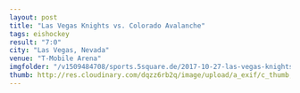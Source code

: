 ```yaml
---
layout: post
title: "Las Vegas Knights vs. Colorado Avalanche"
tags: eishockey
result: "7:0"
city: "Las Vegas, Nevada"
venue: "T-Mobile Arena"
imgfolder: "/v1509484708/sports.5square.de/2017-10-27-las-vegas-knights-vs-colorado-avalanche/"
thumb: http://res.cloudinary.com/dqzz6rb2q/image/upload/a_exif/c_thumb,g_center,h_251,w_251/v1509484708/sports.5square.de/2017-10-27-las-vegas-knights-vs-colorado-avalanche/IMG_2734.jpg
---
```

<div class="media">
  <a href="{{ site.img_baseurl }}{{ post.imagefolder }}fIMG_2734.jpg"><img src="{{ site.img_baseurl }}{{ post.imagefolder }}IMG_2734.jpg" alt="" title="" /></a>
</div>
<div class="media">
  <a href="{{ site.img_baseurl }}/v1509485096/sports.5square.de/2017-10-27-las-vegas-knights-vs-colorado-avalanche/IMG_2735.jpg"><img src="{{ site.img_baseurl }}{{ site.img_thumb}}/v1509485096/sports.5square.de/2017-10-27-las-vegas-knights-vs-colorado-avalanche/IMG_2735.jpg" alt="" title="This right here is a caption." /></a>
</div>
<div class="media">
  <a href="{{ site.img_baseurl }}/v1509485096/sports.5square.de/2017-10-27-las-vegas-knights-vs-colorado-avalanche/IMG_2736.jpg"><img src="{{ site.img_baseurl }}{{ site.img_thumb}}/v1509485096/sports.5square.de/2017-10-27-las-vegas-knights-vs-colorado-avalanche/IMG_2736.jpg" alt="" title="This right here is a caption." /></a>
</div>
<div class="media">
  <a href="{{ site.img_baseurl }}/v1509485096/sports.5square.de/2017-10-27-las-vegas-knights-vs-colorado-avalanche/IMG_2738.jpg"><img src="{{ site.img_baseurl }}{{ site.img_thumb}}/v1509485096/sports.5square.de/2017-10-27-las-vegas-knights-vs-colorado-avalanche/IMG_2738.jpg" alt="" title="This right here is a caption." /></a>
</div>
<div class="media">
  <a href="{{ site.img_baseurl }}/v1509485096/sports.5square.de/2017-10-27-las-vegas-knights-vs-colorado-avalanche/IMG_2741.jpg"><img src="{{ site.img_baseurl }}{{ site.img_thumb}}/v1509485096/sports.5square.de/2017-10-27-las-vegas-knights-vs-colorado-avalanche/IMG_2741.jpg" alt="" title="This right here is a caption." /></a>
</div>
<div class="media">
  <a href="{{ site.img_baseurl }}/v1509485096/sports.5square.de/2017-10-27-las-vegas-knights-vs-colorado-avalanche/IMG_2742.jpg"><img src="{{ site.img_baseurl }}{{ site.img_thumb}}/v1509485096/sports.5square.de/2017-10-27-las-vegas-knights-vs-colorado-avalanche/IMG_2742.jpg" alt="" title="This right here is a caption." /></a>
</div>
<div class="media">
  <a href="{{ site.img_baseurl }}/v1509485096/sports.5square.de/2017-10-27-las-vegas-knights-vs-colorado-avalanche/IMG_2742.jpg"><img src="{{ site.img_baseurl }}{{ site.img_thumb}}/v1509485096/sports.5square.de/2017-10-27-las-vegas-knights-vs-colorado-avalanche/IMG_2742.jpg" alt="" title="This right here is a caption." /></a>
</div>
<div class="media">
  <a href="{{ site.img_baseurl }}/v1509485096/sports.5square.de/2017-10-27-las-vegas-knights-vs-colorado-avalanche/IMG_2742.jpg"><img src="{{ site.img_baseurl }}{{ site.img_thumb}}/v1509485096/sports.5square.de/2017-10-27-las-vegas-knights-vs-colorado-avalanche/IMG_2742.jpg" alt="" title="This right here is a caption." /></a>
</div>
<div class="media">
  <a href="{{ site.img_baseurl }}/v1509485096/sports.5square.de/2017-10-27-las-vegas-knights-vs-colorado-avalanche/IMG_2743.jpg"><img src="{{ site.img_baseurl }}{{ site.img_thumb}}/v1509485096/sports.5square.de/2017-10-27-las-vegas-knights-vs-colorado-avalanche/IMG_2743.jpg" alt="" title="This right here is a caption." /></a>
</div>
<div class="media">
  <a href="{{ site.img_baseurl }}/v1509485096/sports.5square.de/2017-10-27-las-vegas-knights-vs-colorado-avalanche/IMG_2746.jpg"><img src="{{ site.img_baseurl }}{{ site.img_thumb}}/v1509485096/sports.5square.de/2017-10-27-las-vegas-knights-vs-colorado-avalanche/IMG_2746.jpg" alt="" title="This right here is a caption." /></a>
</div>
<div class="media">
  <a href="{{ site.img_baseurl }}/v1509485096/sports.5square.de/2017-10-27-las-vegas-knights-vs-colorado-avalanche/IMG_2749.jpg"><img src="{{ site.img_baseurl }}{{ site.img_thumb}}/v1509485096/sports.5square.de/2017-10-27-las-vegas-knights-vs-colorado-avalanche/IMG_2749.jpg" alt="" title="This right here is a caption." /></a>
</div>
<div class="media">
  <a href="{{ site.img_baseurl }}/v1509485096/sports.5square.de/2017-10-27-las-vegas-knights-vs-colorado-avalanche/IMG_2756.jpg"><img src="{{ site.img_baseurl }}{{ site.img_thumb}}/v1509485096/sports.5square.de/2017-10-27-las-vegas-knights-vs-colorado-avalanche/IMG_2756.jpg" alt="" title="This right here is a caption." /></a>
</div>
<div class="media">
  <a href="{{ site.img_baseurl }}/v1509485096/sports.5square.de/2017-10-27-las-vegas-knights-vs-colorado-avalanche/IMG_2760.jpg"><img src="{{ site.img_baseurl }}{{ site.img_thumb}}/v1509485096/sports.5square.de/2017-10-27-las-vegas-knights-vs-colorado-avalanche/IMG_2760.jpg" alt="" title="This right here is a caption." /></a>
</div>
<div class="media">
  <a href="{{ site.img_baseurl }}/v1509485096/sports.5square.de/2017-10-27-las-vegas-knights-vs-colorado-avalanche/IMG_2768.jpg"><img src="{{ site.img_baseurl }}{{ site.img_thumb}}/v1509485096/sports.5square.de/2017-10-27-las-vegas-knights-vs-colorado-avalanche/IMG_2768.jpg" alt="" title="This right here is a caption." /></a>
</div>
<div class="media">
  <a href="http://res.cloudinary.com/dqzz6rb2q/video/upload/br_300,vc_h264/v1509492132/IMG_2744_i1xq4x.mov"><img src="http://res.cloudinary.com/dqzz6rb2q/video/upload/br_300,c_thumb,h_251,vc_h264,w_251/v1509492132/IMG_2744_i1xq4x.jpg" alt="" title="This right here is a caption." /></a>
</div>
